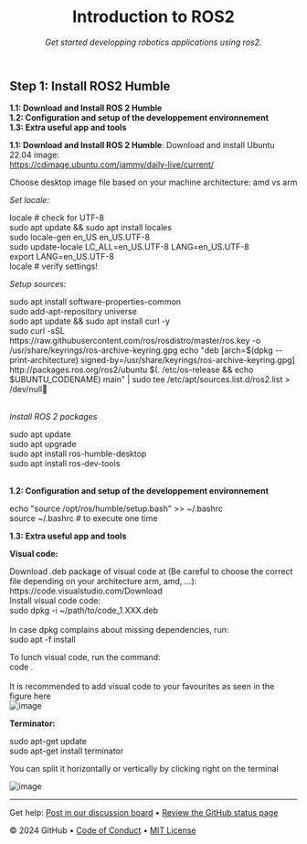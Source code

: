 <header>

<!--
  <<< Author notes: Course header >>>
  Include a 1280×640 image, course title in sentence case, and a concise description in emphasis.
  In your repository settings: enable template repository, add your 1280×640 social image, auto delete head branches.
  Add your open source license, GitHub uses MIT license.
-->

# Introduction to ROS2

_Get started developping robotics applications using ros2._

</header>

<!--
  <<< Author notes: Step 1 >>>
  Choose 3-5 steps for your course.
  The first step is always the hardest, so pick something easy!
  Link to docs.github.com for further explanations.
  Encourage users to open new tabs for steps!
-->

## Step 1: Install ROS2 Humble


**1.1: Download and Install ROS 2 Humble** <br>
**1.2: Configuration and setup of the developpement environnement**<br>
**1.3: Extra useful app and tools**<br>

**1.1: Download and Install ROS 2 Humble**: 
Download and install Ubuntu 22.04 image:<br>
https://cdimage.ubuntu.com/jammy/daily-live/current/

Choose desktop image file based on your machine architecture: amd vs arm <br>

<p> <em> Set locale: </em> <p> 
locale  # check for UTF-8 <br>
sudo apt update && sudo apt install locales <br>
sudo locale-gen en_US en_US.UTF-8<br>
sudo update-locale LC_ALL=en_US.UTF-8 LANG=en_US.UTF-8 <br>
export LANG=en_US.UTF-8 <br>
locale  # verify settings! <br>

<p> <em>Setup sources: </em></p>
sudo apt install software-properties-common <br>
sudo add-apt-repository universe <br>
sudo apt update && sudo apt install curl -y <br>
sudo curl -sSL https://raw.githubusercontent.com/ros/rosdistro/master/ros.key -o /usr/share/keyrings/ros-archive-keyring.gpg echo "deb [arch=$(dpkg --print-architecture) signed-by=/usr/share/keyrings/ros-archive-keyring.gpg] http://packages.ros.org/ros2/ubuntu $(. /etc/os-release && echo $UBUNTU_CODENAME) main" | sudo tee /etc/apt/sources.list.d/ros2.list > /dev/null
<br>
<br>
<p> <em>Install ROS 2 packages</em> </p>
sudo apt update <br>
sudo apt upgrade <br>
sudo apt install ros-humble-desktop <br>
sudo apt install ros-dev-tools	<br>
<br>

**1.2: Configuration and setup of the developpement environnement**

echo "source /opt/ros/humble/setup.bash" >> ~/.bashrc <br>
source ~/.bashrc # to execute one time <br>

**1.3: Extra useful app and tools**

<p> <b>Visual code: </b> </p>
Download .deb package of visual code at (Be careful to choose the correct file depending on your architecture arm, amd, …): <br>
https://code.visualstudio.com/Download  <br>
Install visual code code:  <br>
sudo dpkg -i ~/path/to/code_1.XXX.deb  <br>
 <br>
In case dpkg complains about missing dependencies, run: <br>
sudo apt -f install <br>
 
To lunch visual code, run the command:  <br>
code .   <br>
 <br>
It is recommended to add visual code to your favourites as seen in the figure here  <br>
![image](https://github.com/user-attachments/assets/b114fba3-3577-44ab-9bfe-5083d30fe607)

<p> <b>Terminator: </b> </p>
sudo apt-get update <br>
sudo apt-get install terminator <br>

You can split it horizontally or vertically by clicking right on the terminal <br>

![image](https://github.com/user-attachments/assets/cf86df3c-9e73-4177-81d4-20035f5c99c7)

<footer>

<!--
  <<< Author notes: Footer >>>
  Add a link to get support, GitHub status page, code of conduct, license link.
-->

---

Get help: [Post in our discussion board](https://github.com/orgs/skills/discussions/categories/introduction-to-github) &bull; [Review the GitHub status page](https://www.githubstatus.com/)

&copy; 2024 GitHub &bull; [Code of Conduct](https://www.contributor-covenant.org/version/2/1/code_of_conduct/code_of_conduct.md) &bull; [MIT License](https://gh.io/mit)

</footer>
